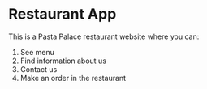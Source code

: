 # Restaurant App

This is a Pasta Palace restaurant website where you can:
1. See menu
2. Find information about us
3. Contact us
4. Make an order in the restaurant
